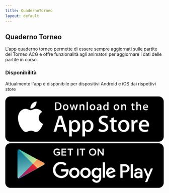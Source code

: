 ```yaml
---
title: QuadernoTorneo
layout: default
---
```


## Quaderno Torneo

L'app quaderno torneo permette di essere sempre aggiornati sulle partite del Torneo ACG e offre funzionalità agli animatori per aggiornare i dati delle partite in corso.

### Disponibilità
Attualmente l'app è disponibile per dispositivi Android e iOS dai rispettivi store

[![AppStore](/images/app-store.png)](https://apps.apple.com/it/app/quaderno-torneo/id1575877834)
[![Google Play](/images/google-play.png)](https://play.google.com/store/apps/details?id=it.dariocast.quadernotorneo)